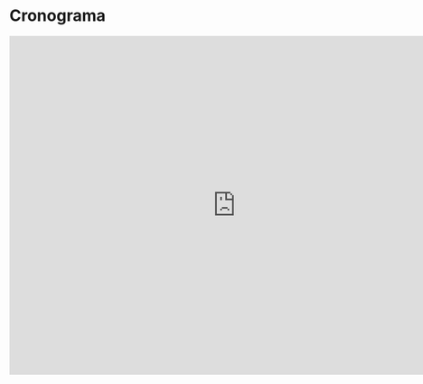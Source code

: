 # Cronograma

<iframe src="https://calendar.google.com/calendar/embed?src=classroom116313368906728808203%40group.calendar.google.com&ctz=America%2FArgentina%2FBuenos_Aires" style="border: 0" width="800" height="600" frameborder="0" scrolling="no"></iframe>